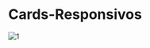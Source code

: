 # Cards-Responsivos

![1](https://user-images.githubusercontent.com/25938167/147419481-45e05056-c9f6-48e8-a771-104e2d3a64b7.gif)
